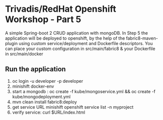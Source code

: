 # Trivadis/RedHat Openshift Workshop - Part 5

A simple Spring-boot 2 CRUD application with mongoDB. In Step 5 the application will be deployed to openshift, by the help of the fabric8-maven-plugin using custom service/deployment and Dockerfile descriptors.
You can place your custom configuration in src/main/fabric8 & your Dockerfile in src/main/docker
## Run the application

1. oc login -u developer -p developer
2. minishift docker-env
3. start a mongodb : oc create -f kube/mongoservice.yml && oc create -f kube/mongodeployment.yml
4. mvn clean install fabric8:deploy
5. get service URL minishift openshift service list -n myproject
6. verify service: curl $URL/index.html
